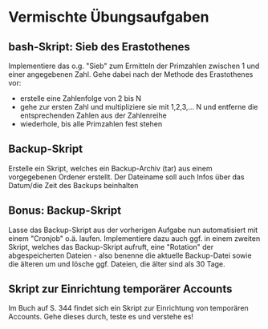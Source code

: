 # Vermischte Übungsaufgaben

## bash-Skript: Sieb des Erastothenes
Implementiere das o.g. "Sieb" zum Ermitteln der Primzahlen zwischen 1 und einer
angegebenen Zahl. Gehe dabei nach der Methode des Erastothenes vor:
- erstelle eine Zahlenfolge von 2 bis N
- gehe zur ersten Zahl und multipliziere sie mit 1,2,3,... N und entferne die
  entsprechenden Zahlen aus der Zahlenreihe
- wiederhole, bis alle Primzahlen fest stehen

## Backup-Skript
Erstelle ein Skript, welches ein Backup-Archiv (tar) aus einem vorgegebenen
Ordener erstellt. Der Dateiname soll auch Infos über das Datum/die Zeit des
Backups beinhalten

## Bonus: Backup-Skript
Lasse das Backup-Skript aus der vorherigen Aufgabe nun automatisiert mit einem
"Cronjob" o.ä. laufen. Implementiere dazu auch ggf. in einem zweiten Skript,
welches das Backup-Skript aufruft, eine "Rotation" der abgespeicherten Dateien -
also benenne die aktuelle Backup-Datei sowie die älteren um und lösche ggf.
Dateien, die älter sind als 30 Tage.

## Skript zur Einrichtung temporärer Accounts
Im Buch auf S. 344 findet sich ein Skript zur Einrichtung von temporären
Accounts. Gehe dieses durch, teste es und verstehe es!
